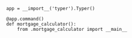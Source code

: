     app = __import__('typer').Typer()

    @app.command()
    def mortgage_calculator():
        from .mortgage_calculator import __main__
